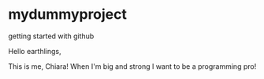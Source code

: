 # mydummyproject
getting started with github

Hello earthlings,

This is me, Chiara! When I'm big and strong I want to be a programming pro! 
